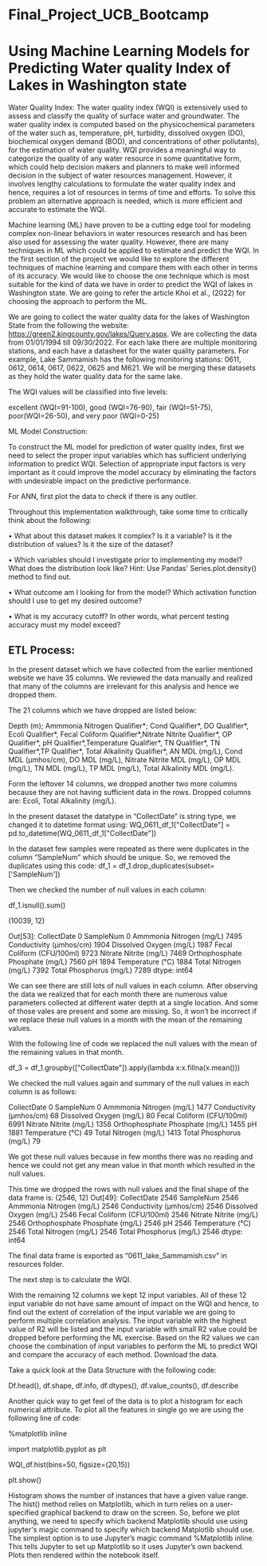 # Final_Project_UCB_Bootcamp


# Using Machine Learning Models for Predicting Water quality Index of Lakes in Washington state

Water Quality Index: The water quality index (WQI) is extensively used to assess and classify the quality of surface water and groundwater. The water quality index is computed based on the physicochemical parameters of the water such as, temperature, pH, turbidity, dissolved oxygen (DO), biochemical oxygen demand (BOD), and concentrations of other pollutants), for the estimation of water quality.  WQI provides a meaningful way to categorize the quality of any water resource in some quantitative form, which could help decision makers and planners to make well informed decision in the subject of water resources management. However, it involves lengthy calculations to formulate the water quality index and hence, requires a lot of resources in terms of time and efforts. To solve this problem an alternative approach is needed, which is more efficient and accurate to estimate the WQI.


Machine learning (ML) have proven to be a cutting edge tool for modeling complex non-linear behaviors in water resources research and has been also used for assessing the water quality. However, there are many techniques in ML which could be applied to estimate and predict the WQI. In the first section of the project we would like to explore the different techniques of machine learning and compare them with each other in terms of its accuracy. We would like to choose the one technique which is most suitable for the kind of data we have in order to predict the WQI of lakes in Washington state. We are going to refer the article Khoi et al., (2022) for choosing the approach to perform the ML.


We are going to collect the water quality data for the lakes of Washington State from the following the website: https://green2.kingcounty.gov/lakes/Query.aspx. We are collecting the data from 01/01/1994 till 09/30/2022. For each lake there are multiple monitoring stations, and each have a datasheet for the water quality parameters. For example, Lake Sammamish has the following monitoring stations: 0611, 0612, 0614, 0617, 0622, 0625 and M621. We will be merging these datasets as they hold the water quality data for the same lake. 

The WQI values will be classified into five levels: 

excellent (WQI=91-100), good (WQI=76-90), fair (WQI=51-75), poor(WQI=26-50), and very poor (WQI=0-25)

ML Model Construction:

To construct the ML model for prediction of water quality index, first we need to select the proper input variables which has sufficient underlying information to predict WQI. Selection of appropriate input factors is very important as it could improve the model accuracy by eliminating the factors with undesirable impact on the predictive performance. 

For ANN, first plot the data to check if there is any outlier.

Throughout this implementation walkthrough, take some time to critically think about the following:

•	What about this dataset makes it complex? Is it a variable? Is it the distribution of values? Is it the size of the dataset?

•	Which variables should I investigate prior to implementing my model? What does the distribution look like? Hint: Use Pandas' Series.plot.density() method to find 
out.

•	What outcome am I looking for from the model? Which activation function should I use to get my desired outcome?

•	What is my accuracy cutoff? In other words, what percent testing accuracy must my model exceed?


## ETL Process:

In the present dataset which we have collected from the earlier mentioned website we have 35 columns. We reviewed the data manually and realized that many of the columns are irrelevant for this analysis and hence we dropped them. 

The 21 columns which we have dropped are listed below:

Depth (m); Ammmonia Nitrogen Qualifier*; Cond Qualifier*, DO Qualifier*, Ecoli Qualifier*, Fecal Coliform Qualifier*,Nitrate Nitrite Qualifier*, OP Qualifier*, pH Qualifier*,Temperature Qualifier*, TN Qualifier*, TN Qualifier*,TP Qualifier*, Total Alkalinity Qualifier*, AN MDL (mg/L), Cond MDL (µmhos/cm), DO MDL (mg/L), Nitrate Nitrite MDL (mg/L), OP MDL (mg/L), TN MDL (mg/L), TP MDL (mg/L), Total Alkalinity MDL (mg/L).

Form the leftover 14 columns, we dropped another two more columns because they are not having sufficient data in the rows. Dropped columns are: Ecoli, Total Alkalinity (mg/L). 

In the present dataset the datatype in “CollectDate” is string type, we changed it to datetime format using:
WQ_0611_df_1["CollectDate"] = pd.to_datetime(WQ_0611_df_1["CollectDate"])

In the dataset few samples were repeated as there were duplicates in the column “SampleNum” which should be unique. So, we removed the duplicates using this code:
df_1 = df_1.drop_duplicates(subset=['SampleNum'])



Then we checked the number of null values in each column:

df_1.isnull().sum()

(10039, 12)

Out[53]:
CollectDate                           0
SampleNum                             0
Ammmonia Nitrogen (mg/L)           7495
Conductivity (µmhos/cm)            1904
Dissolved Oxygen (mg/L)            1987
Fecal Coliform (CFU/100ml)         9723
Nitrate Nitrite (mg/L)             7469
Orthophosphate Phosphate (mg/L)    7560
pH                                 1894
Temperature (°C)                   1884
Total Nitrogen (mg/L)              7392
Total Phosphorus (mg/L)            7289
dtype: int64


We can see there are still lots of null values in each column. After observing the data we realized that for each month there are numerous value parameters collected at different water depth at a single location. And some of those vales are present and some are missing. So, it won’t be incorrect if we replace these null values in a month with the mean of the remaining values. 

With the following line of code we replaced the null values with the mean of the remaining values in that month. 

df_3 = df_1.groupby(["CollectDate"]).apply(lambda x:x.fillna(x.mean()))

We checked the null values again and summary of the null values in each column is as follows:

CollectDate                           0
SampleNum                             0
Ammmonia Nitrogen (mg/L)           1477
Conductivity (µmhos/cm)              68
Dissolved Oxygen (mg/L)              80
Fecal Coliform (CFU/100ml)         6991
Nitrate Nitrite (mg/L)             1358
Orthophosphate Phosphate (mg/L)    1455
pH                                 1881
Temperature (°C)                     49
Total Nitrogen (mg/L)              1413
Total Phosphorus (mg/L)              79


We got these null values because in few months there was no reading and hence we could not get any mean value in that month which resulted in the null values.

This time we dropped the rows with null values and the final shape of the data frame is:
(2546, 12)
Out[49]:
CollectDate                        2546
SampleNum                          2546
Ammmonia Nitrogen (mg/L)           2546
Conductivity (µmhos/cm)            2546
Dissolved Oxygen (mg/L)            2546
Fecal Coliform (CFU/100ml)         2546
Nitrate Nitrite (mg/L)             2546
Orthophosphate Phosphate (mg/L)    2546
pH                                 2546
Temperature (°C)                   2546
Total Nitrogen (mg/L)              2546
Total Phosphorus (mg/L)            2546
dtype: int64

The final data frame is exported as “0611_lake_Sammamish.csv” in resources folder.

The next step is to calculate the WQI. 

With the remaining 12 columns we kept 12 input variables. All of these 12 input variable do not have same amount of impact on the WQI and hence, to find out the extent of correlation of the input variable we are going to perform multiple correlation analysis. The input variable with the highest value of R2 will be listed and the input variable with small R2 value could be dropped before performing the ML exercise. Based on the R2 values we can choose the combination of input variables to perform the ML to predict WQI and compare the accuracy of each method.
Download the data.

Take a quick look at the Data Structure with the following code:

Df.head(), df.shape, df.info, df.dtypes(), df.value_counts(), df.describe

Another quick way to get feel of the data is to plot a histogram for each numerical attribute. To plot all the features in single go we are using the following line of code:

%matplotlib inline

import matplotlib.pyplot as plt

WQI_df.hist(bins=50, figsize=(20,15))

plt.show()

Histogram shows the number of instances that have a given value range. The hist() method relies on Matplotlib, which in turn relies on a user-specified graphical backend to draw on the screen. So, before we plot anything, we need to specify which backend Matplotlib should use using jupyter's magic command to specify which backend Matplotlib should use. The simplest option is to use Jupyter’s magic command %Matplotlib inline. This tells Jupyter to set up Matplotlib so it uses Jupyter’s own backend. Plots then rendered within the notebook itself. 

